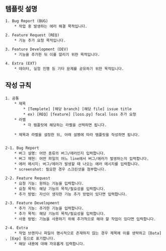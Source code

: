 ## 템플릿 설명

    1. Bug Report (BUG)
        * 작업 중 발생하는 에러 해결 목적입니다.

    2. Feature Request (REQ)
        * 기능 추가 요청 목적입니다.

    3. Feature Development (DEV)
        * 기능을 추가한 뒤 이를 알리기 위한 목적입니다.
    
    4. Extra (EXT)
        * 데이터, 실험 진행 등 기타 문제를 공유하기 위한 목적입니다.

## 작성 규칙

    1. 공통
        * 제목
            * [Templete] [해당 branch] [해당 file] issue title
            * ex) [REQ] [feature] [loss.py] focal loss 추가 요청
        * 라벨
            * 각 템플릿에 해당하는 라벨을 선택하면 됩니다.
        
        * 제목과 라벨을 설정한 뒤, 아래 설명에 따라 템플릿을 작성하면 됩니다.


    2-1. Bug Report 
        * 버그 설명: 어떤 종류의 버그/에러인지 입력합니다.
        * 버그 재현: 어떤 파일의 어느 line에서 버그/에러가 발생하는지 입력합니다.
        * 에러 메시지: 버그/에러가 발생할 때 나오는 에러 메시지를 입력합니다.
        * screenshot: 필요한 경우 스크린샷을 첨부합니다.

    2-2. Feature Request
        * 요청 기능: 원하는 기능을 입력합니다.
        * 요청 목적: 해당 기능의 목적/필요성을 입력합니다.
        * 추가 방법: 자신이 생각한 기능 추가 방법이 있다면 입력합니다.  

    2-3. Feature Development
        * 추가 기능: 추가한 기능을 입력합니다.
        * 추가 목적: 해당 기능의 목적/필요성을 입력합니다.
        * 사용 방법: 기능을 사용하기 위해 추가적으로 해야 할 작업이 있다면 입력합니다.
    
    2-4. Extra
        * 작업 브랜치나 파일이 명시적으로 존재하지 않는 경우 제목에 이를 생략하고 [Data] , [Exp] 등으로 표기합니다.
		* 해당 내용에 대해 자유롭게 입력합니다.
